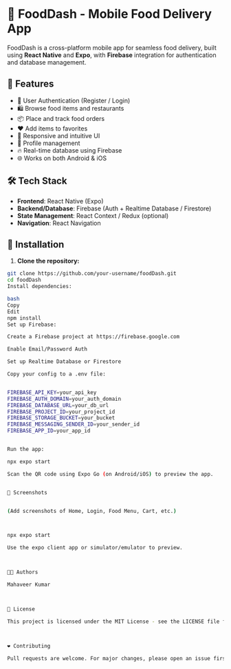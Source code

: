 # 🍔 FoodDash - Mobile Food Delivery App


FoodDash is a cross-platform mobile app for seamless food delivery, built using **React Native** and **Expo**, with **Firebase** integration for authentication and database management.


## 🚀 Features


- 🔐 User Authentication (Register / Login)
- 🛍️ Browse food items and restaurants
- 📦 Place and track food orders
- ❤️ Add items to favorites
- 📱 Responsive and intuitive UI
- 👤 Profile management
- 🔥 Real-time database using Firebase
- 🌐 Works on both Android & iOS


## 🛠️ Tech Stack


- **Frontend**: React Native (Expo)
- **Backend/Database**: Firebase (Auth + Realtime Database / Firestore)
- **State Management**: React Context / Redux (optional)
- **Navigation**: React Navigation




## 🔧 Installation

1. **Clone the repository:**

```bash
git clone https://github.com/your-username/foodDash.git
cd foodDash
Install dependencies:

bash
Copy
Edit
npm install
Set up Firebase:

Create a Firebase project at https://firebase.google.com

Enable Email/Password Auth

Set up Realtime Database or Firestore

Copy your config to a .env file:


FIREBASE_API_KEY=your_api_key
FIREBASE_AUTH_DOMAIN=your_auth_domain
FIREBASE_DATABASE_URL=your_db_url
FIREBASE_PROJECT_ID=your_project_id
FIREBASE_STORAGE_BUCKET=your_bucket
FIREBASE_MESSAGING_SENDER_ID=your_sender_id
FIREBASE_APP_ID=your_app_id


Run the app:

npx expo start

Scan the QR code using Expo Go (on Android/iOS) to preview the app.


📸 Screenshots


(Add screenshots of Home, Login, Food Menu, Cart, etc.)



npx expo start

Use the expo client app or simulator/emulator to preview.



🧑‍💻 Authors

Mahaveer Kumar 



📜 License

This project is licensed under the MIT License - see the LICENSE file for details.



❤️ Contributing

Pull requests are welcome. For major changes, please open an issue first to discuss what you would like to change.
